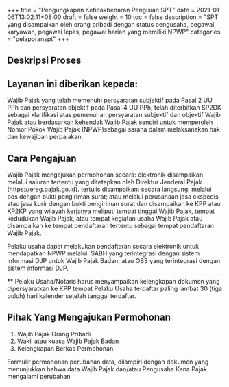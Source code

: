+++
title = "Pengungkapan Ketidakbenaran Pengisian SPT"
date = 2021-01-06T13:02:11+08:00
draft = false
weight = 10
toc = false
description = "SPT yang disampaikan oleh orang pribadi dengan status pengusaha, pegawai, karyawan, pegawai lepas, pegawai harian yang memiliki NPWP"
categories = "pelaporanspt"
+++
## Deskripsi Proses

## Layanan ini diberikan kepada:

Wajib Pajak yang telah memenuhi persyaratan subjektif pada Pasal 2 UU PPh dan persyaratan objektif pada Pasal 4 UU PPh;
telah diterbitkan SP2DK sebagai klarifikasi atas pemenuhan persyaratan subjektif dan objektif Wajib Pajak atau berdasarkan kehendak Wajib Pajak sendiri untuk memperoleh Nomor Pokok Wajib Pajak (NPWP)sebagai sarana dalam melaksanakan hak dan kewajiban perpajakan.
 

## Cara Pengajuan

Wajib Pajak mengajukan permohonan secara:
elektronik disampaikan melalui saluran tertentu yang ditetapkan oleh Direktur Jenderal Pajak (https://ereg.pajak.go.id).
tertulis disampaikan:
secara langsung;
melalui pos dengan bukti pengiriman surat; atau
melalui perusahaan jasa ekspedisi atau jasa kurir dengan bukti pengiriman surat dan disampaikan ke KPP atau KP2KP yang wilayah kerjanya meliputi tempat tinggal Wajib Pajak, tempat kedudukan Wajib Pajak, atau tempat kegiatan usaha Wajib Pajak atau disampaikan ke tempat pendaftaran tertentu sebagai tempat pendaftaran Wajib Pajak.
 

Pelaku usaha dapat melakukan pendaftaran secara elektronik untuk mendapatkan NPWP melalui:
SABH yang terintegrasi dengan sistem informasi DJP untuk Wajib Pajak Badan; atau
OSS yang terintegrasi dengan sistem informasi DJP.
 

** Pelaku Usaha/Notaris harus menyampaikan kelengkapan dokumen yang dipersyaratkan ke KPP tempat Pelaku Usaha terdaftar paling lambat 30 (tiga puluh) hari kalender setelah tanggal terdaftar.

## Pihak Yang Mengajukan Permohonan

1. Wajib Pajak Orang Pribadi
2. Wakil atau kuasa Wajib Pajak Badan
3. Kelengkapan Berkas Permohonan

Formulir permohonan perubahan data, dilampiri dengan dokumen yang menunjukkan bahwa data Wajib Pajak dan/atau Pengusaha Kena Pajak mengalami perubahan